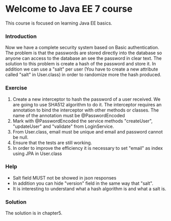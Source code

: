 # Welcome to Java EE 7 course

This course is focused on learning Java EE basics.

### Introduction

Now we have a complete security system based on Basic authentication. The problem is that the passwords are stored directly into the database so anyone can access to the database an see the password in clear text. The solution to this problem is create a hash of the password and store it. In addition we can use a "salt" per user (You have to create a new attribute called "salt" in User.class) in order to randomize more the hash produced.

### Exercise

1. Create a new interceptor to hash the password of a user received. We are going to use SHA512 algorithm to do it. The interceptor requires an annotation to bind the interceptor with other methods or classes. The name of the annotation must be @PasswordEncoded
2. Mark with @PasswordEncoded the service methods "createUser", "updateUser" and "validate" from LoginService.
3. From User.class, email must be unique and email and password cannot be null.
4. Ensure that the tests are still working.
5. In order to improve the efficiency it is necessary to set "email" as index using JPA in User.class

### Help

* Salt field MUST not be showed in json responses
* In addition you can hide "version" field in the same way that "salt".
* It is interesting to understand what a hash algorithm is and what a salt is.

### Solution

The solution is in chapter5.
